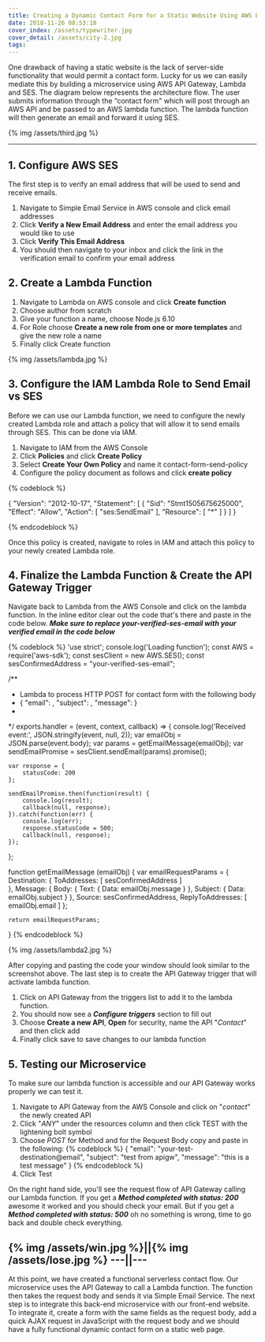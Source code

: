 ```yaml
---
title: Creating a Dynamic Contact Form for a Static Website Using AWS Lambda, API Gateway, and SES
date: 2018-11-26 08:53:18
cover_index: /assets/typewriter.jpg
cover_detail: /assets/city-2.jpg
tags:
---
```


One drawback of having a static website is the lack of server-side functionality that would permit a contact form. Lucky for us we can easily mediate this by building a microservice using AWS API Gateway, Lambda and SES. The diagram below represents the architecture flow. The user submits information through the “contact form" which will post through an AWS API and be passed to an AWS lambda function. The lambda function will then generate an email and forward it using SES.

{% img /assets/third.jpg %}

--------------------------------------------

## 1. Configure AWS SES

The first step is to verify an email address that will be used to send and receive emails.
1. Navigate to Simple Email Service in AWS console and click email addresses
2. Click **Verify a New Email Address** and enter the email address you would like to use
3. Click **Verify This Email Address**
4. You should then navigate to your inbox and click the link in the verification email to confirm your email address

## 2. Create a Lambda Function

1. Navigate to Lambda on AWS console and click **Create function**
2. Choose author from scratch
3. Give your function a name, choose Node.js 6.10
4. For Role choose **Create a new role from one or more templates** and give the new role a name
5. Finally click Create function

{% img /assets/lambda.jpg %}

## 3. Configure the IAM Lambda Role to Send Email vs SES

Before we can use our Lambda function, we need to configure the newly created Lambda role and attach a policy that will allow it to send emails through SES. This can be done via IAM.

1. Navigate to IAM from the AWS Console
2. Click **Policies** and click **Create Policy**
3. Select **Create Your Own Policy** and name it contact-form-send-policy
4. Configure the policy document as follows and click **create policy**

{% codeblock %}

{
    "Version": "2012-10-17",
    "Statement": [
        {
            "Sid": "Stmt1505675625000",
            "Effect": "Allow",
            "Action": [
                "ses:SendEmail"
            ],
            "Resource": [
                "*"
            ]
        }
    ]
}

{% endcodeblock %}

Once this policy is created, navigate to roles in IAM and attach this policy to your newly created Lambda role. 

## 4. Finalize the Lambda Function & Create the API Gateway Trigger

Navigate back to Lambda from the AWS Console and click on the lambda function. In the inline editor clear out the code that's there and paste in the code below. **_Make sure to replace your-verified-ses-email with your verified email in the code below_**

{% codeblock %}
'use strict';
console.log('Loading function');
const AWS = require('aws-sdk');
const sesClient = new AWS.SES();
const sesConfirmedAddress = "your-verified-ses-email";

/**
 * Lambda to process HTTP POST for contact form with the following body
 * {
      "email": <contact-email>,
      "subject": <contact-subject>,
      "message": <contact-message>
    }
 *
 */
exports.handler = (event, context, callback) => {
    console.log('Received event:', JSON.stringify(event, null, 2));
    var emailObj = JSON.parse(event.body);
    var params = getEmailMessage(emailObj);
    var sendEmailPromise = sesClient.sendEmail(params).promise();
    
    var response = {
        statusCode: 200
    };
    
    sendEmailPromise.then(function(result) {
        console.log(result);
        callback(null, response);
    }).catch(function(err) {
        console.log(err);
        response.statusCode = 500;
        callback(null, response);
    });
};

function getEmailMessage (emailObj) {
    var emailRequestParams = {
        Destination: {
          ToAddresses: [ sesConfirmedAddress ]  
        },
        Message: {
            Body: {
                Text: {
                    Data: emailObj.message
                }
            },
            Subject: {
                Data: emailObj.subject
            }
        },
        Source: sesConfirmedAddress,
        ReplyToAddresses: [ emailObj.email ]
    };
    
    return emailRequestParams;
}
{% endcodeblock %}

{% img /assets/lambda2.jpg %}

After copying and pasting the code your window should look similar to the screenshot above. The last step is to create the API Gateway trigger that will activate lambda function. 

1. Click on API Gateway from the triggers list to add it to the lambda function. 
2. You should now see a **_Configure triggers_** section to fill out
3. Choose **Create a new API**, **Open** for security, name the API "_Contact_" and then click add
4. Finally click save to save changes to our lambda function

## 5. Testing our Microservice

To make sure our lambda function is accessible and our API Gateway works properly we can test it.

1. Navigate to API Gateway from the AWS Console and click on "_contact_" the newly created API
2. Click "_ANY_" under the resources column and then click TEST with the lightening bolt symbol
3. Choose _POST_ for Method and for the Request Body copy and paste in the following:
{% codeblock %}
{
  "email": "your-test-destination@email",
  "subject": "test from apigw",
  "message": "this is a test message"
}
{% endcodeblock %}
4. Click Test

On the right hand side, you'll see the request flow of API Gateway calling our Lambda function. If you get a **_Method completed with status: 200_** awesome it worked and you should check your email. But if you get a **_Method completed with status: 500_** oh no something is wrong, time to go back and double check everything.

{% img /assets/win.jpg %}||{% img /assets/lose.jpg %}
---||---
------------------------------------------------
At this point, we have created a functional serverless contact flow. Our microservice uses the API Gateway to call a Lambda function. The function then takes the request body and sends it via Simple Email Service. The next step is to integrate this back-end microservice with our front-end website. To integrate it, create a form with the same fields as the request body, add a quick AJAX request in JavaScript with the request body and we should have a fully functional dynamic contact form on a static web page.